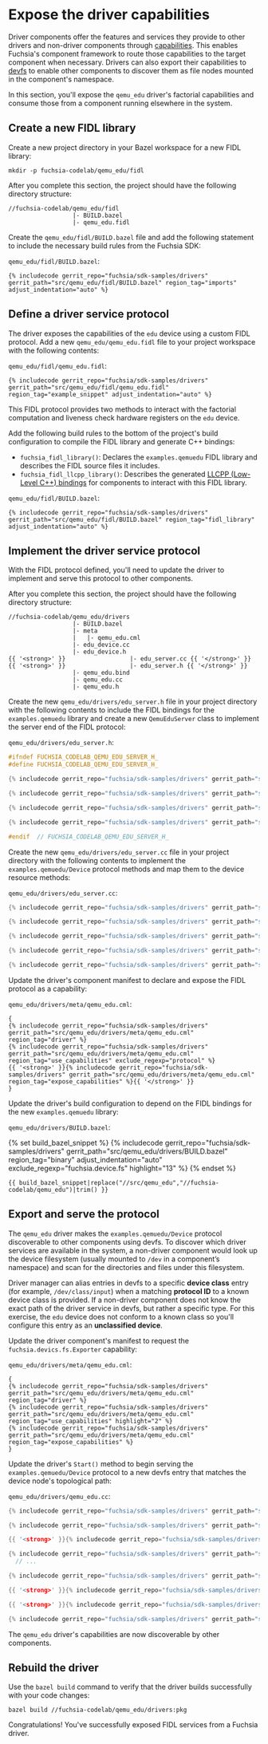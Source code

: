# Expose the driver capabilities

Driver components offer the features and services they provide to other drivers
and non-driver components through [capabilities][concepts-capabilities].
This enables Fuchsia's component framework to route those capabilities to the
target component when necessary. Drivers can also export their capabilities to
[devfs][concepts-devfs] to enable other components to discover them as file
nodes mounted in the component's namespace.

In this section, you'll expose the `qemu_edu` driver's factorial capabilities
and consume those from a component running elsewhere in the system.

## Create a new FIDL library

Create a new project directory in your Bazel workspace for a new FIDL library:

```posix-terminal
mkdir -p fuchsia-codelab/qemu_edu/fidl
```

After you complete this section, the project should have the following directory
structure:

```none {:.devsite-disable-click-to-copy}
//fuchsia-codelab/qemu_edu/fidl
                  |- BUILD.bazel
                  |- qemu_edu.fidl
```

Create the `qemu_edu/fidl/BUILD.bazel` file and add the following statement to
include the necessary build rules from the Fuchsia SDK:

`qemu_edu/fidl/BUILD.bazel`:

```bazel
{% includecode gerrit_repo="fuchsia/sdk-samples/drivers" gerrit_path="src/qemu_edu/fidl/BUILD.bazel" region_tag="imports" adjust_indentation="auto" %}
```

## Define a driver service protocol

The driver exposes the capabilities of the `edu` device using a custom FIDL
protocol. Add a new `qemu_edu/qemu_edu.fidl` file to your project workspace with
the following contents:

`qemu_edu/fidl/qemu_edu.fidl`:

```fidl
{% includecode gerrit_repo="fuchsia/sdk-samples/drivers" gerrit_path="src/qemu_edu/fidl/qemu_edu.fidl" region_tag="example_snippet" adjust_indentation="auto" %}

```

This FIDL protocol provides two methods to interact with the factorial
computation and liveness check hardware registers on the `edu` device.

Add the following build rules to the bottom of the project's build configuration
to compile the FIDL library and generate C++ bindings:

*   `fuchsia_fidl_library()`: Declares the `examples.qemuedu` FIDL
    library and describes the FIDL source files it includes.
*   `fuchsia_fidl_llcpp_library()`: Describes the generated
    [LLCPP (Low-Level C++) bindings][fidl-cpp-bindings] for components to
    interact with this FIDL library.

`qemu_edu/fidl/BUILD.bazel`:

```bazel
{% includecode gerrit_repo="fuchsia/sdk-samples/drivers" gerrit_path="src/qemu_edu/fidl/BUILD.bazel" region_tag="fidl_library" adjust_indentation="auto" %}
```

## Implement the driver service protocol

With the FIDL protocol defined, you'll need to update the driver to implement
and serve this protocol to other components.

After you complete this section, the project should have the following directory
structure:

```none {:.devsite-disable-click-to-copy}
//fuchsia-codelab/qemu_edu/drivers
                  |- BUILD.bazel
                  |- meta
                  |   |- qemu_edu.cml
                  |- edu_device.cc
                  |- edu_device.h
{{ '<strong>' }}                  |- edu_server.cc {{ '</strong>' }}
{{ '<strong>' }}                  |- edu_server.h {{ '</strong>' }}
                  |- qemu_edu.bind
                  |- qemu_edu.cc
                  |- qemu_edu.h
```

Create the new `qemu_edu/drivers/edu_server.h` file in your project directory
with the following contents to include the FIDL bindings for the
`examples.qemuedu` library and create a new `QemuEduServer` class to
implement the server end of the FIDL protocol:

`qemu_edu/drivers/edu_server.h`:

```cpp
#ifndef FUCHSIA_CODELAB_QEMU_EDU_SERVER_H_
#define FUCHSIA_CODELAB_QEMU_EDU_SERVER_H_

{% includecode gerrit_repo="fuchsia/sdk-samples/drivers" gerrit_path="src/qemu_edu/drivers/edu_server.h" region_tag="imports" adjust_indentation="auto" %}

{% includecode gerrit_repo="fuchsia/sdk-samples/drivers" gerrit_path="src/qemu_edu/drivers/edu_server.h" region_tag="namespace_start" adjust_indentation="auto" %}

{% includecode gerrit_repo="fuchsia/sdk-samples/drivers" gerrit_path="src/qemu_edu/drivers/edu_server.h" region_tag="fidl_server" adjust_indentation="auto" %}

{% includecode gerrit_repo="fuchsia/sdk-samples/drivers" gerrit_path="src/qemu_edu/drivers/edu_server.h" region_tag="namespace_end" adjust_indentation="auto" %}

#endif  // FUCHSIA_CODELAB_QEMU_EDU_SERVER_H_

```

Create the new `qemu_edu/drivers/edu_server.cc` file in your project directory
with the following contents to implement the `examples.qemuedu/Device`
protocol methods and map them to the device resource methods:

`qemu_edu/drivers/edu_server.cc`:

```cpp
{% includecode gerrit_repo="fuchsia/sdk-samples/drivers" gerrit_path="src/qemu_edu/drivers/edu_server.cc" region_tag="imports" adjust_indentation="auto" %}

{% includecode gerrit_repo="fuchsia/sdk-samples/drivers" gerrit_path="src/qemu_edu/drivers/edu_server.cc" region_tag="namespace_start" adjust_indentation="auto" %}

{% includecode gerrit_repo="fuchsia/sdk-samples/drivers" gerrit_path="src/qemu_edu/drivers/edu_server.cc" region_tag="compute_factorial" adjust_indentation="auto" %}

{% includecode gerrit_repo="fuchsia/sdk-samples/drivers" gerrit_path="src/qemu_edu/drivers/edu_server.cc" region_tag="liveness_check" adjust_indentation="auto" %}

{% includecode gerrit_repo="fuchsia/sdk-samples/drivers" gerrit_path="src/qemu_edu/drivers/edu_server.cc" region_tag="namespace_end" adjust_indentation="auto" %}

```

Update the driver's component manifest to declare and expose the FIDL protocol
as a capability:

`qemu_edu/drivers/meta/qemu_edu.cml`:

```json5
{
{% includecode gerrit_repo="fuchsia/sdk-samples/drivers" gerrit_path="src/qemu_edu/drivers/meta/qemu_edu.cml" region_tag="driver" %}
{% includecode gerrit_repo="fuchsia/sdk-samples/drivers" gerrit_path="src/qemu_edu/drivers/meta/qemu_edu.cml" region_tag="use_capabilities" exclude_regexp="protocol" %}
{{ '<strong>' }}{% includecode gerrit_repo="fuchsia/sdk-samples/drivers" gerrit_path="src/qemu_edu/drivers/meta/qemu_edu.cml" region_tag="expose_capabilities" %}{{ '</strong>' }}
}
```

Update the driver's build configuration to depend on the FIDL bindings for the
new `examples.qemuedu` library:

`qemu_edu/drivers/BUILD.bazel`:

{% set build_bazel_snippet %}
{% includecode gerrit_repo="fuchsia/sdk-samples/drivers" gerrit_path="src/qemu_edu/drivers/BUILD.bazel" region_tag="binary" adjust_indentation="auto" exclude_regexp="fuchsia\.device\.fs" highlight="13" %}
{% endset %}

```bazel
{{ build_bazel_snippet|replace("//src/qemu_edu","//fuchsia-codelab/qemu_edu")|trim() }}
```

## Export and serve the protocol

The `qemu_edu` driver makes the `examples.qemuedu/Device` protocol
discoverable to other components using devfs. To discover which driver services
are available in the system, a non-driver component would look up the device
filesystem (usually mounted to `/dev` in a component’s namespace) and scan for
the directories and files under this filesystem.

Driver manager can alias entries in devfs to a specific **device class** entry
(for example, `/dev/class/input`) when a matching **protocol ID** to a known
device class is provided. If a non-driver component does not know the exact path
of the driver service in devfs, but rather a specific type.
For this exercise, the `edu` device does not conform to a known class so you'll
configure this entry as an **unclassified device**.

Update the driver component's manifest to request the `fuchsia.devics.fs.Exporter`
capability:

`qemu_edu/drivers/meta/qemu_edu.cml`:

```json5
{
{% includecode gerrit_repo="fuchsia/sdk-samples/drivers" gerrit_path="src/qemu_edu/drivers/meta/qemu_edu.cml" region_tag="driver" %}
{% includecode gerrit_repo="fuchsia/sdk-samples/drivers" gerrit_path="src/qemu_edu/drivers/meta/qemu_edu.cml" region_tag="use_capabilities" highlight="2" %}
{% includecode gerrit_repo="fuchsia/sdk-samples/drivers" gerrit_path="src/qemu_edu/drivers/meta/qemu_edu.cml" region_tag="expose_capabilities" %}
}
```

Update the driver's `Start()` method to begin serving the `examples.qemuedu/Device` protocol
to a new devfs entry that matches the device node's topological path:

`qemu_edu/drivers/qemu_edu.cc`:

```cpp
{% includecode gerrit_repo="fuchsia/sdk-samples/drivers" gerrit_path="src/qemu_edu/drivers/qemu_edu.cc" region_tag="imports" adjust_indentation="auto" %}

{% includecode gerrit_repo="fuchsia/sdk-samples/drivers" gerrit_path="src/qemu_edu/drivers/qemu_edu.cc" region_tag="compat_imports" adjust_indentation="auto" %}

{{ '<strong>' }}{% includecode gerrit_repo="fuchsia/sdk-samples/drivers" gerrit_path="src/qemu_edu/drivers/qemu_edu.cc" region_tag="fidl_imports" adjust_indentation="auto" %}{{ '</strong>' }}

{% includecode gerrit_repo="fuchsia/sdk-samples/drivers" gerrit_path="src/qemu_edu/drivers/qemu_edu.cc" region_tag="start_method_start" adjust_indentation="auto" %}
  // ...

{% includecode gerrit_repo="fuchsia/sdk-samples/drivers" gerrit_path="src/qemu_edu/drivers/qemu_edu.cc" region_tag="device_registers" %}

{{ '<strong>' }}{% includecode gerrit_repo="fuchsia/sdk-samples/drivers" gerrit_path="src/qemu_edu/drivers/qemu_edu.cc" region_tag="serve_outgoing" %}{{ '</strong>' }}

{{ '<strong>' }}{% includecode gerrit_repo="fuchsia/sdk-samples/drivers" gerrit_path="src/qemu_edu/drivers/qemu_edu.cc" region_tag="devfs_export" %}{{ '</strong>' }}

{% includecode gerrit_repo="fuchsia/sdk-samples/drivers" gerrit_path="src/qemu_edu/drivers/qemu_edu.cc" region_tag="start_method_end" adjust_indentation="auto" %}
```

The `qemu_edu` driver's capabilities are now discoverable by other components.

## Rebuild the driver

Use the `bazel build` command to verify that the driver builds successfully with
your code changes:

```posix-terminal
bazel build //fuchsia-codelab/qemu_edu/drivers:pkg
```

Congratulations! You've successfully exposed FIDL services from a Fuchsia driver.

<!-- Reference links -->

[concepts-capabilities]: /concepts/components/v2/capabilities/README.md
[concepts-devfs]: /concepts/drivers/driver_communication.md#service_discovery_using_devfs
[fidl-cpp-bindings]: /development/languages/fidl/guides/c-family-comparison.md
